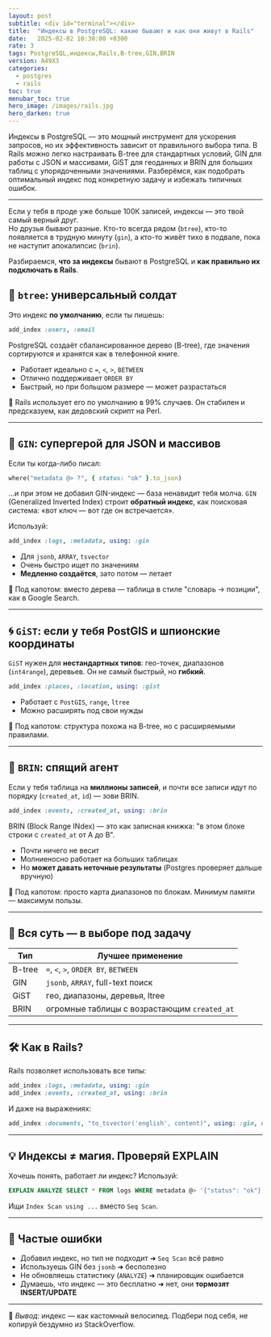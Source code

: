 ```yaml
---
layout: post
subtitle: <div id="terminal"></div>
title:  "Индексы в PostgreSQL: какие бывают и как они живут в Rails"
date:   2025-02-02 10:30:00 +0300
rate: 3  
tags: PostgreSQL,индексы,Rails,B-tree,GIN,BRIN
version: A49X3
categories:
  - postgres
  - rails
toc: true
menubar_toc: true
hero_image: /images/rails.jpg
hero_darken: true
---
```

Индексы в PostgreSQL — это мощный инструмент для ускорения запросов, но их эффективность зависит от правильного выбора типа. В Rails можно легко настраивать B-tree для стандартных условий, GIN для работы с JSON и массивами, GiST для геоданных и BRIN для больших таблиц с упорядоченными значениями. Разберёмся, как подобрать оптимальный индекс под конкретную задачу и избежать типичных ошибок.

---
Если у тебя в проде уже больше 100К записей, индексы — это твой самый верный друг.  
Но друзья бывают разные. Кто-то всегда рядом (`btree`), кто-то появляется в трудную минуту (`gin`), а кто-то живёт тихо в подвале, пока не наступит апокалипсис (`brin`).

Разбираемся, **что за индексы** бывают в PostgreSQL и **как правильно их подключать в Rails**.

## 🧱 `btree`: универсальный солдат

Это индекс **по умолчанию**, если ты пишешь:

```ruby
add_index :users, :email
````

PostgreSQL создаёт сбалансированное дерево (B-tree), где значения сортируются и хранятся как в телефонной книге.

* Работает идеально с `=`, `<`, `>`, `BETWEEN`
* Отлично поддерживает `ORDER BY`
* Быстрый, но при большом размере — может разрастаться

📌 Rails использует его по умолчанию в 99% случаев. Он стабилен и предсказуем, как дедовский скрипт на Perl.

---

## 🌲 `GIN`: супергерой для JSON и массивов

Если ты когда-либо писал:

```ruby
where("metadata @> ?", { status: "ok" }.to_json)
```

...и при этом не добавил GIN-индекс — база ненавидит тебя молча.
`GIN` (Generalized Inverted Index) строит **обратный индекс**, как поисковая система: «вот ключ — вот где он встречается».

Используй:

```ruby
add_index :logs, :metadata, using: :gin
```

* Для `jsonb`, `ARRAY`, `tsvector`
* Очень быстро ищет по значениям
* **Медленно создаётся**, зато потом — летает

📌 Под капотом: вместо дерева — таблица в стиле "словарь → позиции", как в Google Search.

---

## 🌀 `GiST`: если у тебя PostGIS и шпионские координаты

`GiST` нужен для **нестандартных типов**: гео-точек, диапазонов (`int4range`), деревьев. Он не самый быстрый, но **гибкий**.

```ruby
add_index :places, :location, using: :gist
```

* Работает с `PostGIS`, `range`, `ltree`
* Можно расширять под свои нужды

📌 Под капотом: структура похожа на B-tree, но с расширяемыми правилами.

---

## 🔎 `BRIN`: спящий агент

Если у тебя таблица на **миллионы записей**, и почти все записи идут по порядку (`created_at`, `id`) — зови BRIN.

```ruby
add_index :events, :created_at, using: :brin
```

BRIN (Block Range INdex) — это как записная книжка: "в этом блоке строки с `created_at` от A до B".

* Почти ничего не весит
* Молниеносно работает на больших таблицах
* Но **может давать неточные результаты** (Postgres проверяет дальше вручную)

📌 Под капотом: просто карта диапазонов по блокам. Минимум памяти — максимум пользы.

---

## 🧠 Вся суть — в выборе под задачу

| Тип    | Лучшее применение                            |
| ------ | -------------------------------------------- |
| B-tree | `=`, `<`, `>`, `ORDER BY`, `BETWEEN`         |
| GIN    | `jsonb`, `ARRAY`, full-text поиск            |
| GiST   | гео, диапазоны, деревья, ltree               |
| BRIN   | огромные таблицы с возрастающим `created_at` |

---

## 🛠️ Как в Rails?

Rails позволяет использовать все типы:

```ruby
add_index :logs, :metadata, using: :gin
add_index :events, :created_at, using: :brin
```

И даже на выражениях:

```ruby
add_index :documents, "to_tsvector('english', content)", using: :gin, name: :idx_fts
```

---

## 💡 Индексы ≠ магия. Проверяй EXPLAIN

Хочешь понять, работает ли индекс? Используй:

```sql
EXPLAIN ANALYZE SELECT * FROM logs WHERE metadata @> '{"status": "ok"}';
```

Ищи `Index Scan using ...` вместо `Seq Scan`.

---

## 🚨 Частые ошибки

* Добавил индекс, но тип не подходит ➜ `Seq Scan` всё равно
* Используешь GIN без `jsonb` ➜ бесполезно
* Не обновляешь статистику (`ANALYZE`) ➜ планировщик ошибается
* Думаешь, что индекс — это бесплатно ➜ нет, они **тормозят INSERT/UPDATE**

---

📌 *Вывод*: индекс — как кастомный велосипед. Подбери под себя, не копируй бездумно из StackOverflow.
